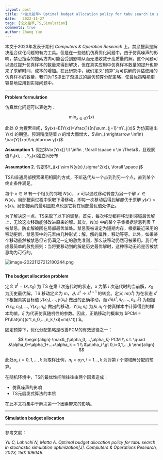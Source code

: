 ```yaml
---
layout: post
title: "<论文拾萃> Optimal budget allocation policy for tabu search in stochastic simulation optimization"
date:   2022-11-27
tags: [论文拾萃,TS,Simulation]
comments: true
author: Zhang Yue
---
```






本文于2023年发表于期刊 *Computers & Operation Research* 上。禁忌搜索是解决组合优化问题的有力工具。但是在一些随机仿真优化问题中，由于仿真噪声的影响，禁忌搜索的搜索方向可能会受到影响从而无法收敛于高质量的解。这个问题可以通过提升仿真样本的数量来得到解决，但在真实应用中仿真样本数量的提升也带来了求解时间、成本的增加。在此研究中，我们定义"预算"为可供解的评估使用的仿真样本的数量，我们为TS提出了渐进式的最优预算分配策略，使最优策略能更容易地应用到实际问题中。

---------------

**Problem formulation**

仿真优化问题可以表达为：


$$
\min_{x\in \mathcal{\Theta}} y(x)
$$


此处 $\Theta$ 为搜索空间，$y(x)=E[Y(x)]=\frac{1}{n}\sum_{j=1}^nY_j(x)$ 为仿真输出 $Y(x)$ 的期望。预测精度随着 $n$ 的增大而增大，$\lim_{n\rightarrow \infin} \bar{Y}(x;n)\rightarrow y(x)$.

**Assumption 1.** 假定$Var[Y(x)] \lt \infin , \forall \space x \in \Theta$，且观察值$Y_1(x),...,Y_n(x)$独立同分布

**Assumption 2.** 假定$Y_j(x) \sim N(y(x),\sigma^2(x)), \forall \space j$

 

TS和普通局部搜索采用相同的方式，不断迭代从一个点到到另一个点，直到某个终止条件满足。

每个 $x\in \Theta$ 有一个相关的邻域 $N(x)$， $x$ 可以通过移动转变为另一个解 $x' \in N(x)$。局部搜索过程中采取下滑移动，即每一次移动后得到解都优于原解 $y(x') \lt y(x)$。局部搜索的最明显缺点也是它将在局部最优值处停止。

为了解决这一点，TS采取了以下的调整。首先，每次移动都将移动到邻域最优解上，无论这次移动能够改进原来的解。其次，$N(x)$ 中的某个子集根据禁忌列表 $T$ 被禁忌，防止解被困在局部最优值处。禁忌表被设定为短期内存，根据最近采用的移动更新，禁忌表中的元素由几种形式：解，解的属性，移动等等。此外，如果某个移动虽然被禁忌但它仍满足一定的赦免准则，那么该移动仍然可被采用。我们考虑最简单的赦免原则：当将要移动到的解是历史最优解时，这种移动无论是否被禁忌均为可行的。

 ![image-20221127212100244.png](https://s2.loli.net/2022/11/27/Oa7Dbe2CAdFQspk.png)

---------------------------------------------

**The budget allocation problem**

定义 $s^t = (x,x_0)$ 为 TS 在第 $i$ 次迭代时的状态，$x$ 为第 $i$ 次迭代时的当前解，$x_0$ 为历史最优解。TS 移动定义为 $m$，从 $s^t \rightarrow s^{t+1}$ 的转变。定义 $m(s^t)$ 为在状态 $s^t$ 下根据真实目标值 $y(x_0),...,y(x_k)$ 做出的正确移动，而 $\hat{m}(s^t,n_0,...,n_k,\xi)$ 为根据 $\bar{Y}(x_0;n_0),...,\bar{Y}(x_k;n_k)$ 做出的移动，$\bar{Y}(x_i;n_i)$ 为从 $n_i$ 个仿真样本中计算得到的样本均值，$\xi$ 为代表仿真随机性的参数。因此，正确移动的概率为 $PCM = P(\hat{m}(s^t,n_0,...,n_k,\xi)=m(s^t)) $。

固定预算下，优化分配策略是改善PCM的有效途径之一：


$$
\begin{align}
\max&_{\alpha_0,...,\alpha_k} PCM \\
s.t. \quad &\alpha_0+\alpha_1+...+\alpha_k = 1 \\
&\alpha_i \gt 0,i=0,1,...,k
\end{align}
$$


此处$\alpha_i,i=0,1,...,k$ 为取样比例，$n_i = \alpha_i n,i=1...,k$ 为对第 $i$ 个邻域解分配的预算。

在随机环境中，TS的最优性间隙往往由两个因素造成：

- 仿真噪声的影响
- TS元启发式算法的本质

在此本文将集中于解决第一个因素带来的影响。

-----------------

**Simulation budget allocation**













------------------------

参考文献：

*Yu C, Lahrichi N, Matta A. Optimal budget allocation policy for tabu search in stochastic simulation optimization[J]. Computers & Operations Research, 2023, 150: 106046.*